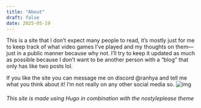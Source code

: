 ```yaml
---
title: "About"
draft: false
date: 2025-05-19
---
```

This is a site that I don’t expect many people to read, it’s mostly just for me to keep track of what video games I’ve played and my thoughts on them—just in a public manner because why not. I’ll try to keep it updated as much as possible because I don’t want to be another person with a “blog” that only has like two posts lol.

If you like the site you can message me on discord @ranhya and tell me what you think about it! I’m not really on any other social media so. 
![img](https://raw.githubusercontent.com/ranhya/ranhya.github.io/refs/heads/main/images/Footer%20Icon.PNG)

###### This site is made using Hugo in combination with the nostyleplease theme
